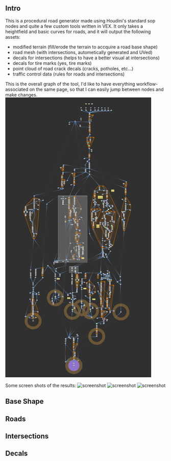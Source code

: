 ## Intro

This is a procedural road generator made using Houdini's standard sop nodes and quite a few custom tools written in VEX. It only takes a heightfield and basic 
curves for roads, and it will output the following assets:
  - modified terrain (fill/erode the terrain to accquire a road base shape)
  - road mesh (with intersections, autometically generated and UVed)
  - decals for intersections (helps to have a better visual at intersections)
  - decals for tire marks (yes, tire marks)
  - point cloud of road crack decals (cracks, potholes, etc...)
  - traffic control data (rules for roads and intersections)

This is the overall graph of the tool, I'd like to have everything workflow-associated on the same page, so that I can easily jump between nodes and make changes.   
![screenshot](https://github.com/slcoddity/slcoddity.github.io/blob/master/assets/Screenshot%202022-12-21%20111310.png?raw=true)

Some screen shots of the results:
![screenshot]()
![screenshot]()
![screenshot]()

## Base Shape

## Roads

## Intersections

## Decals
